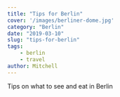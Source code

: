```yaml
---
title: "Tips for Berlin"
cover: '/images/berliner-dome.jpg'
category: "Berlin"
date: "2019-03-10"
slug: "tips-for-berlin"
tags:
    - berlin
    - travel
author: Mitchell
---
```


Tips on what to see and eat in Berlin
